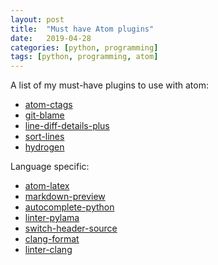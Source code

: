 ```yaml
---
layout: post
title:  "Must have Atom plugins"
date:   2019-04-28
categories: [python, programming]
tags: [python, programming, atom]
---
```


A list of my must-have plugins to use with atom:

- [atom-ctags](https://atom.io/packages/atom-ctags)
- [git-blame](https://atom.io/packages/git-blame)
- [line-diff-details-plus](https://atom.io/packages/line-diff-details-plus)
- [sort-lines](https://atom.io/packages/sort-lines)
- [hydrogen](https://atom.io/packages/hydrogen)

Language specific:

- [atom-latex](https://atom.io/packages/latex)
- [markdown-preview](https://atom.io/packages/markdown-preview)
- [autocomplete-python](https://atom.io/packages/autocomplete-python])
- [linter-pylama](https://atom.io/packages/linter-pylama)
- [switch-header-source](https://atom.io/packages/switch-header-source)
- [clang-format](https://atom.io/packages/clang-format)
- [linter-clang](https://atom.io/packages/linter-clang)
